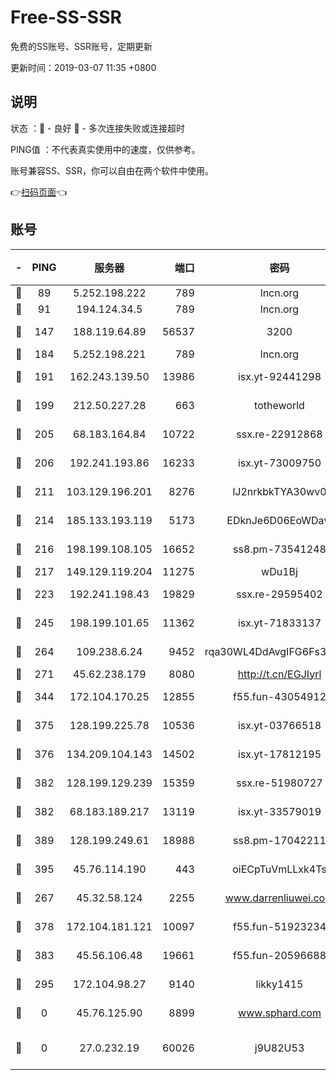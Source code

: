 # Free-SS-SSR

免费的SS账号、SSR账号，定期更新

更新时间：2019-03-07 11:35 +0800

## 说明

状态     ：🙂 - 良好 🙁 - 多次连接失败或连接超时

PING值   ：不代表真实使用中的速度，仅供参考。

账号兼容SS、SSR，你可以自由在两个软件中使用。

👉[扫码页面](https://liesauer.github.io/Free-SS-SSR/)👈

## 账号

|-|PING|服务器|端口|密码|加密方式|区域|
|:----:|:----:|:-----:|-----:|:----:|:----:|:----:|
|🙂|89|5.252.198.222|789|lncn.org|rc4|JP|
|🙂|91|194.124.34.5|789|lncn.org|rc4|JP|
|🙂|147|188.119.64.89|56537|3200|aes-256-cfb|RU|
|🙂|184|5.252.198.221|789|lncn.org|rc4|JP|
|🙂|191|162.243.139.50|13986|isx.yt-92441298|aes-256-cfb|US|
|🙂|199|212.50.227.28|663|totheworld|aes-256-cfb|US|
|🙂|205|68.183.164.84|10722|ssx.re-22912868|aes-256-cfb|US|
|🙂|206|192.241.193.86|16233|isx.yt-73009750|aes-256-cfb|US|
|🙂|211|103.129.196.201|8276|lJ2nrkbkTYA30wv0|aes-256-cfb|US|
|🙂|214|185.133.193.119|5173|EDknJe6D06EoWDaw|aes-256-cfb|US|
|🙂|216|198.199.108.105|16652|ss8.pm-73541248|aes-256-cfb|US|
|🙂|217|149.129.119.204|11275|wDu1Bj|rc4-md5|HK|
|🙂|223|192.241.198.43|19829|ssx.re-29595402|aes-256-cfb|US|
|🙂|245|198.199.101.65|11362|isx.yt-71833137|aes-256-cfb|US|
|🙂|264|109.238.6.24|9452|rqa30WL4DdAvgIFG6Fs3znzTa|aes-256-cfb|FR|
|🙂|271|45.62.238.179|8080|http://t.cn/EGJIyrl|rc4-md5|CA|
|🙂|344|172.104.170.25|12855|f55.fun-43054912|aes-256-cfb|SG|
|🙂|375|128.199.225.78|10536|isx.yt-03766518|aes-256-cfb|SG|
|🙂|376|134.209.104.143|14502|isx.yt-17812195|aes-256-cfb|SG|
|🙂|382|128.199.129.239|15359|ssx.re-51980727|aes-256-cfb|SG|
|🙂|382|68.183.189.217|13119|isx.yt-33579019|aes-256-cfb|SG|
|🙂|389|128.199.249.61|18988|ss8.pm-17042211|aes-256-cfb|SG|
|🙂|395|45.76.114.190|443|oiECpTuVmLLxk4Ts|aes-256-cfb|AU|
|🙂|267|45.32.58.124|2255|www.darrenliuwei.com|aes-256-cfb|JP|
|🙂|378|172.104.181.121|10097|f55.fun-51923234|aes-256-cfb|SG|
|🙂|383|45.56.106.48|19661|f55.fun-20596688|aes-256-cfb|US|
|🙁|295|172.104.98.27|9140|likky1415|aes-256-cfb|JP|
|🙁|0|45.76.125.90|8899|www.sphard.com|aes-256-cfb|AU|
|🙁|0|27.0.232.19|60026|j9U82U53|xchacha20-ietf-poly1305|HK|
